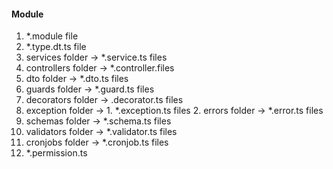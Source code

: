 #### Module
  1. *.module file
  2. *.type.dt.ts file
  3. services folder -> *.service.ts files
  4. controllers folder -> *.controller.files
  5. dto folder -> *.dto.ts files
  6. guards folder -> *.guard.ts files
  7. decorators folder -> .decorator.ts files
  8. exception folder ->
    1. *.exception.ts files
    2. errors folder -> *.error.ts files
  9. schemas folder -> *.schema.ts files
  10. validators folder -> *.validator.ts files
  11. cronjobs folder -> *.cronjob.ts files
  12. *.permission.ts
